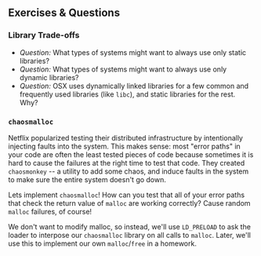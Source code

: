 
## Exercises & Questions

### Library Trade-offs

- *Question:*
    What types of systems might want to always use only static libraries?
- *Question:*
    What types of systems might want to always use only dynamic libraries?
- *Question:*
    OSX uses dynamically linked libraries for a few common and frequently used libraries (like `libc`), and static libraries for the rest.
    Why?

### `chaosmalloc`

Netflix popularized testing their distributed infrastructure by intentionally injecting faults into the system.
This makes sense: most "error paths" in your code are often the least tested pieces of code because sometimes it is hard to cause the failures at the right time to test that code.
They created `chaosmonkey` -- a utility to add some chaos, and induce faults in the system to make sure the entire system doesn't go down.

Lets implement `chaosmalloc`!
How can you test that all of your error paths that check the return value of `malloc` are working correctly?
Cause random `malloc` failures, of course!

We don't want to modify malloc, so instead, we'll use `LD_PRELOAD` to ask the loader to interpose our `chaosmalloc` library on all calls to `malloc`.
Later, we'll use this to implement our own `malloc`/`free` in a homework.

